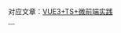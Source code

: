 对应文章：[VUE3+TS+微前端实践](https://github.com/Kuari/Blog/issues/61)



<img src="../../../assets/wx_qr.png" alt="公众号" style="zoom:23%;" />
